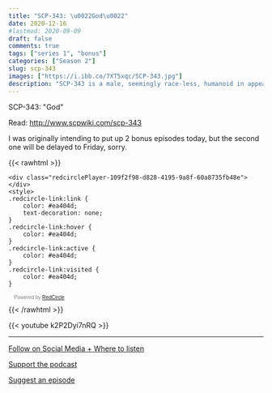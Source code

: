 ```yaml
---
title: "SCP-343: \u0022God\u0022"
date: 2020-12-16
#lastmod: 2020-09-09
draft: false
comments: true
tags: ["series 1", "bonus"]
categories: ["Season 2"]
slug: scp-343
images: ["https://i.ibb.co/7XT5xqc/SCP-343.jpg"]
description: "SCP-343 is a male, seemingly race-less, humanoid in appearance with apparent omnipotence."
---
```


SCP-343: "God"

Read: http://www.scpwiki.com/scp-343

I was originally intending to put up 2 bonus episodes today, but the second one will be delayed to Friday, sorry.

{{< rawhtml >}}
<script async defer onload="redcircleIframe();" src="https://api.podcache.net/embedded-player/sh/63705181-2bd5-4fc1-a869-6f5b27226efa/ep/109f2f98-d828-4195-9a8f-60a8735fb48e"></script>
    <div class="redcirclePlayer-109f2f98-d828-4195-9a8f-60a8735fb48e"></div>
    <style>
    .redcircle-link:link {
        color: #ea404d;
        text-decoration: none;
    }
    .redcircle-link:hover {
        color: #ea404d;
    }
    .redcircle-link:active {
        color: #ea404d;
    }
    .redcircle-link:visited {
        color: #ea404d;
    }
</style>
<p style="margin-top:3px;margin-left:11px;font-family: sans-serif;font-size: 10px; color: gray;">Powered by <a class="redcircle-link" href="https://redcircle.com?utm_source=rc_embedded_player&utm_medium=web&utm_campaign=embedded_v1">RedCircle</a></p>
{{< /rawhtml >}}

{{< youtube k2P2Dyi7nRQ >}}

---

[Follow on Social Media + Where to listen](/links)

[Support the podcast](/support)

[Suggest an episode](/suggest)
